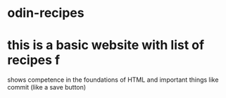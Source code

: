 # odin-recipes

# this is a basic website with list of recipes  f

shows competence in the foundations of HTML and important things like commit (like a save button)